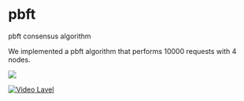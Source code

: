 # pbft
pbft consensus algorithm

We implemented a pbft algorithm that performs 10000 requests with 4 nodes.

<img src="https://img.shields.io/badge/firebase-FFCA28?style=flat-square&logo=Firebase&logoColor=white"/>

[![Video Lavel](http://img.youtube.com/vi/OruqYXaOID8/0.jpg)](https://www.youtube.com/watch?v=OruqYXaOID8)

